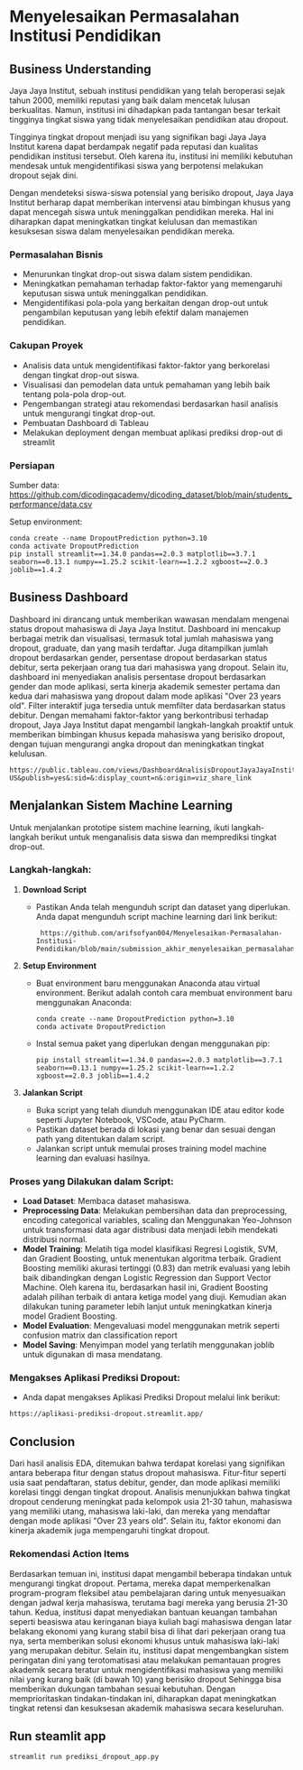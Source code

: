 # Menyelesaikan Permasalahan Institusi Pendidikan

## Business Understanding
Jaya Jaya Institut, sebuah institusi pendidikan yang telah beroperasi sejak tahun 2000, memiliki reputasi yang baik dalam mencetak lulusan berkualitas. Namun, institusi ini dihadapkan pada tantangan besar terkait tingginya tingkat siswa yang tidak menyelesaikan pendidikan atau dropout.

Tingginya tingkat dropout menjadi isu yang signifikan bagi Jaya Jaya Institut karena dapat berdampak negatif pada reputasi dan kualitas pendidikan institusi tersebut. Oleh karena itu, institusi ini memiliki kebutuhan mendesak untuk mengidentifikasi siswa yang berpotensi melakukan dropout sejak dini.

Dengan mendeteksi siswa-siswa potensial yang berisiko dropout, Jaya Jaya Institut berharap dapat memberikan intervensi atau bimbingan khusus yang dapat mencegah siswa untuk meninggalkan pendidikan mereka. Hal ini diharapkan dapat meningkatkan tingkat kelulusan dan memastikan kesuksesan siswa dalam menyelesaikan pendidikan mereka.

### Permasalahan Bisnis
- Menurunkan tingkat drop-out siswa dalam sistem pendidikan.
- Meningkatkan pemahaman terhadap faktor-faktor yang memengaruhi keputusan siswa untuk meninggalkan pendidikan.
- Mengidentifikasi pola-pola yang berkaitan dengan drop-out untuk pengambilan keputusan yang lebih efektif dalam manajemen pendidikan.

### Cakupan Proyek
- Analisis data untuk mengidentifikasi faktor-faktor yang berkorelasi dengan tingkat drop-out siswa.
- Visualisasi dan pemodelan data untuk pemahaman yang lebih baik tentang pola-pola drop-out.
- Pengembangan strategi atau rekomendasi berdasarkan hasil analisis untuk mengurangi tingkat drop-out.
- Pembuatan Dashboard di Tableau
- Melakukan deployment dengan membuat aplikasi prediksi drop-out di streamlit

### Persiapan

Sumber data: https://github.com/dicodingacademy/dicoding_dataset/blob/main/students_performance/data.csv

Setup environment:
```
conda create --name DropoutPrediction python=3.10
conda activate DropoutPrediction
pip install streamlit==1.34.0 pandas==2.0.3 matplotlib==3.7.1 seaborn==0.13.1 numpy==1.25.2 scikit-learn==1.2.2 xgboost==2.0.3 joblib==1.4.2
```

## Business Dashboard
Dashboard ini dirancang untuk memberikan wawasan mendalam mengenai status dropout mahasiswa di Jaya Jaya Institut. Dashboard ini mencakup berbagai metrik dan visualisasi, termasuk total jumlah mahasiswa yang dropout, graduate, dan yang masih terdaftar. Juga ditampilkan jumlah dropout berdasarkan gender, persentase dropout berdasarkan status debitur, serta pekerjaan orang tua dari mahasiswa yang dropout. Selain itu, dashboard ini menyediakan analisis persentase dropout berdasarkan gender dan mode aplikasi, serta kinerja akademik semester pertama dan kedua dari mahasiswa yang dropout dalam mode aplikasi "Over 23 years old". Filter interaktif juga tersedia untuk memfilter data berdasarkan status debitur. Dengan memahami faktor-faktor yang berkontribusi terhadap dropout, Jaya Jaya Institut dapat mengambil langkah-langkah proaktif untuk memberikan bimbingan khusus kepada mahasiswa yang berisiko dropout, dengan tujuan mengurangi angka dropout dan meningkatkan tingkat kelulusan.

```
https://public.tableau.com/views/DashboardAnalisisDropoutJayaJayaInstitut/DropoutAnalyticsDashboard?:language=en-US&publish=yes&:sid=&:display_count=n&:origin=viz_share_link
```

## Menjalankan Sistem Machine Learning

Untuk menjalankan prototipe sistem machine learning, ikuti langkah-langkah berikut untuk menganalisis data siswa dan memprediksi tingkat drop-out.

### Langkah-langkah:

1. **Download Script**
   - Pastikan Anda telah mengunduh script dan dataset yang diperlukan. Anda dapat mengunduh script machine learning dari link berikut:
     ```
      https://github.com/arifsofyan004/Menyelesaikan-Permasalahan-Institusi-Pendidikan/blob/main/submission_akhir_menyelesaikan_permasalahan_institusi_pendidikan.py
     ```

2. **Setup Environment**
   - Buat environment baru menggunakan Anaconda atau virtual environment. Berikut adalah contoh cara membuat environment baru menggunakan Anaconda:
     ```
     conda create --name DropoutPrediction python=3.10
     conda activate DropoutPrediction
     ```
   - Instal semua paket yang diperlukan dengan menggunakan pip:
     ```
     pip install streamlit==1.34.0 pandas==2.0.3 matplotlib==3.7.1 seaborn==0.13.1 numpy==1.25.2 scikit-learn==1.2.2 xgboost==2.0.3 joblib==1.4.2
     ```

3. **Jalankan Script**
   - Buka script yang telah diunduh menggunakan IDE atau editor kode seperti Jupyter Notebook, VSCode, atau PyCharm.
   - Pastikan dataset berada di lokasi yang benar dan sesuai dengan path yang ditentukan dalam script.
   - Jalankan script untuk memulai proses training model machine learning dan evaluasi hasilnya.

### Proses yang Dilakukan dalam Script:
- **Load Dataset**: Membaca dataset mahasiswa.
- **Preprocessing Data**: Melakukan pembersihan data dan preprocessing, encoding categorical variables, scaling dan Menggunakan Yeo-Johnson untuk transformasi data agar distribusi data menjadi lebih mendekati distribusi normal.
- **Model Training**: Melatih tiga model klasifikasi Regresi Logistik, SVM, dan Gradient Boosting, untuk menentukan algoritma terbaik.
Gradient Boosting memiliki akurasi tertinggi (0.83) dan metrik evaluasi yang lebih baik dibandingkan dengan Logistic Regression dan Support Vector Machine. Oleh karena itu, berdasarkan hasil ini, Gradient Boosting adalah pilihan terbaik di antara ketiga model yang diuji. Kemudian akan dilakukan tuning parameter lebih lanjut untuk meningkatkan kinerja model Gradient Boosting.
- **Model Evaluation**: Mengevaluasi model menggunakan metrik seperti confusion matrix dan classification report
- **Model Saving**: Menyimpan model yang terlatih menggunakan joblib untuk digunakan di masa mendatang.

### Mengakses Aplikasi Prediksi Dropout:
- Anda dapat mengakses Aplikasi Prediksi Dropout melalui link berikut:
```
https://aplikasi-prediksi-dropout.streamlit.app/
```

## Conclusion
Dari hasil analisis EDA, ditemukan bahwa terdapat korelasi yang signifikan antara beberapa fitur dengan status dropout mahasiswa. Fitur-fitur seperti usia saat pendaftaran, status debitur, gender, dan mode aplikasi memiliki korelasi tinggi dengan tingkat dropout. Analisis menunjukkan bahwa tingkat dropout cenderung meningkat pada kelompok usia 21-30 tahun, mahasiswa yang memiliki utang, mahasiswa laki-laki, dan mereka yang mendaftar dengan mode aplikasi "Over 23 years old". Selain itu, faktor ekonomi dan kinerja akademik juga mempengaruhi tingkat dropout.

### Rekomendasi Action Items
Berdasarkan temuan ini, institusi dapat mengambil beberapa tindakan untuk mengurangi tingkat dropout. Pertama, mereka dapat memperkenalkan program-program fleksibel atau pembelajaran daring untuk menyesuaikan dengan jadwal kerja mahasiswa, terutama bagi mereka yang berusia 21-30 tahun. Kedua, institusi dapat menyediakan bantuan keuangan tambahan seperti beasiswa atau keringanan biaya kuliah bagi mahasiswa dengan latar belakang ekonomi yang kurang stabil bisa di lihat dari pekerjaan orang tua nya, serta memberikan solusi ekonomi khusus untuk mahasiswa laki-laki yang merupakan debitur. Selain itu, institusi dapat mengembangkan sistem peringatan dini yang terotomatisasi atau melakukan pemantauan progres akademik secara teratur untuk mengidentifikasi mahasiswa yang memiliki nilai yang kurang baik (di bawah 10) yang berisiko dropout Sehingga bisa memberikan dukungan tambahan sesuai kebutuhan. Dengan memprioritaskan tindakan-tindakan ini, diharapkan dapat meningkatkan tingkat retensi dan kesuksesan akademik mahasiswa secara keseluruhan.

## Run steamlit app
```
streamlit run prediksi_dropout_app.py
```
